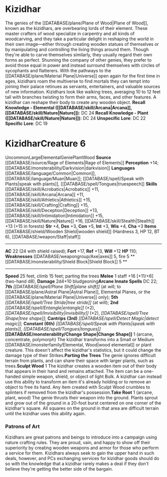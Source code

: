 ﻿---
ac: '22'
alignment: null
all_resistance: null
burrow_speed: null
charisma: '+3'
climb_speed: '15'
constitution: '+5'
creature_ability:
- Change Shape
- Parting the Trees
- Sculpt Wood
- Shield Block
- Take Root
creature_family: '[[DATABASE/monsterfamily/Genie|Genie]]'
description: "The genies of the [[DATABASE/plane/Plane of Wood|Plane of Wood]] , known\
  \ as the kizidhars, are overbearing lords of their element. These master crafters\
  \ of wood specialize in carpentry and all kinds of woodcarving, and they take a\
  \ particular delight in reshaping the world in their own image\u2014either through\
  \ creating wooden statues of themselves or by manipulating and controlling the living\
  \ things around them. Though they're able to carve themselves similarly, they usually\
  \ regard their own forms as perfect.<br/><br/> Shunning the company of other genies,\
  \ they prefer to avoid those equal in power and instead surround themselves with\
  \ circles of sycophants and flatterers. With the pathways to the [[DATABASE/plane/Material\
  \ Plane|Universe]] open again for the first time in ages, kizidhars roam the multiverse\
  \ to find mortals they can tempt into joining their palace retinues as servants,\
  \ entertainers, and valuable sources of new information.<br/><br/>Kizidhars look\
  \ like walking trees, averaging 10 to 12 feet tall with branches twisting to form\
  \ their arms, faces, and other features. A kizidhar can reshape their body to create\
  \ any wooden object.<br/><br/><b><u>Recall Knowledge - Elemental</u> ( [[DATABASE/skill/Arcana|Arcana]]\
  \ , [[DATABASE/skill/Nature|Nature]] )</b>: DC 24<br/><b><u>Recall Knowledge - Plant</u>\
  \ ( [[DATABASE/skill/Nature|Nature]] )</b>: DC 24<br/><b><u>Unspecific Lore</u></b>:\
  \ DC 22<br/><b><u>Specific Lore</u></b>: DC 19"
dexterity: '+3'
element: Wood
fly_speed: null
fortitude: '+17'
hardness: null
hp: '110'
id: '2681'
immunity: null
intelligence: '+3'
land_speed: '25'
language:
- '[[DATABASE/language/Common|Common]]'
- '[[DATABASE/language/Muan|Muan]] ; [[DATABASE/spell/Speak with Plants|speak with
  plants]]'
- '[[DATABASE/spell/Tongues|truespeech]]'
level: '6'
max_speed: '25'
name: Kizidhar
perception: '+14'
rarity: Uncommon
reflex: '+13'
resistance: null
rus_type_level: null
school: null
sense:
- '[[DATABASE/monsterability/Darkvision|darkvision]]'
size: Large
skill:
- '[[DATABASE/skill/Acrobatics|Acrobatics]] +11'
- '[[DATABASE/skill/Arcana|Arcana]] +11'
- '[[DATABASE/skill/Athletics|Athletics]] +15'
- '[[DATABASE/skill/Crafting|Crafting]] +15'
- '[[DATABASE/skill/Deception|Deception]] +13'
- '[[DATABASE/skill/Intimidation|Intimidation]] +15'
- '[[DATABASE/skill/Nature|Nature]] +16'
- '[[DATABASE/skill/Stealth|Stealth]] +13'
source: '[[DATABASE/source/Rage of Elements|Rage of Elements]]'
speed:
- 25 feet
- climb 15 feet; parting the trees
spell:
- '[[DATABASE/spell/Detect Magic|Detect Magic]]'
- '[[DATABASE/spell/Entangle|Entangle]]'
- '[[DATABASE/spell/Invisibility|Invisibility]]'
- '[[DATABASE/spell/Plane Shift|Plane Shift]]'
- '[[DATABASE/spell/Speak with Plants|Speak with Plants]]'
- '[[DATABASE/spell/Tongues|Tongues]]'
- '[[DATABASE/spell/Tree Shape|Tree Shape]]'
- '[[DATABASE/spell/Tree Stride|TreeStride]]'
strength: '+4'
strength_req: '4'
strongest_save:
- Fortitude
swim_speed: null
trait:
- '[[DATABASE/trait/Elemental|Elemental]]'
- '[[DATABASE/trait/Genie|Genie]]'
- '[[DATABASE/trait/Plant|Plant]]'
- '[[DATABASE/trait/Uncommon|Uncommon]]'
- '[[DATABASE/trait/Wood|Wood]]'
type: Creature
vision: Darkvision
weakest_save:
- Will
weakness:
- '[[DATABASE/weapongroup/Axe|axes]] 5'
- '[[DATABASE/trait/Fire|fire]] 5'
will: '+12'
wisdom: '+4'

---
# Kizidhar

The genies of the [[DATABASE/plane/Plane of Wood|Plane of Wood]], known as the kizidhars, are overbearing lords of their element. These master crafters of wood specialize in carpentry and all kinds of woodcarving, and they take a particular delight in reshaping the world in their own image—either through creating wooden statues of themselves or by manipulating and controlling the living things around them. Though they're able to carve themselves similarly, they usually regard their own forms as perfect.
 Shunning the company of other genies, they prefer to avoid those equal in power and instead surround themselves with circles of sycophants and flatterers. With the pathways to the [[DATABASE/plane/Material Plane|Universe]] open again for the first time in ages, kizidhars roam the multiverse to find mortals they can tempt into joining their palace retinues as servants, entertainers, and valuable sources of new information.
Kizidhars look like walking trees, averaging 10 to 12 feet tall with branches twisting to form their arms, faces, and other features. A kizidhar can reshape their body to create any wooden object.
**Recall Knowledge - Elemental ([[DATABASE/skill/Arcana|Arcana]], [[DATABASE/skill/Nature|Nature]])**: DC 24
**Recall Knowledge - Plant ([[DATABASE/skill/Nature|Nature]])**: DC 24
**Unspecific Lore**: DC 22
**Specific Lore**: DC 19

# Kizidhar<span class="item-type">Creature 6</span>

<span class="trait-uncommon item-trait">Uncommon</span><span class="trait-size item-trait">Large</span><span class="item-trait">Elemental</span><span class="item-trait">Genie</span><span class="item-trait">Plant</span><span class="item-trait">Wood</span>
**Source** [[DATABASE/source/Rage of Elements|Rage of Elements]]
**Perception** +14; [[DATABASE/monsterability/Darkvision|darkvision]]
**Languages** [[DATABASE/language/Common|Common]], [[DATABASE/language/Muan|Muan]]; [[DATABASE/spell/Speak with Plants|speak with plants]], [[DATABASE/spell/Tongues|truespeech]]
**Skills** [[DATABASE/skill/Acrobatics|Acrobatics]] +11, [[DATABASE/skill/Arcana|Arcana]] +11, [[DATABASE/skill/Athletics|Athletics]] +15, [[DATABASE/skill/Crafting|Crafting]] +15, [[DATABASE/skill/Deception|Deception]] +13, [[DATABASE/skill/Intimidation|Intimidation]] +15, [[DATABASE/skill/Nature|Nature]] +16, [[DATABASE/skill/Stealth|Stealth]] +13 (+15 in forests)
**Str** +4, **Dex** +3, **Con** +5, **Int** +3, **Wis** +4, **Cha** +3
**Items** [[DATABASE/shield/Wooden Shield|wooden shield]] (Hardness 3, HP 12, BT 6), [[DATABASE/weapon/Staff|staff]]

---
**AC** 22 (24 with shield raised); **Fort** +17, **Ref** +13, **Will** +12
**HP** 110; **Weaknesses** [[DATABASE/weapongroup/Axe|axes]] 5, fire 5
<span class="in-box-ability">**[[DATABASE/monsterability/Shield Block|Shield Block]] <span class="action-icon">5</span> ** </span>

---
**Speed** 25 feet, climb 15 feet; parting the trees
<span class="in-box-ability">**Melee** <span class="action-icon">1</span> staff +16 [+11/+6] (two-hand d8), **Damage** 2d4+10 bludgeoning</span>**Arcane Innate Spells** DC 22; **7th** _[[DATABASE/spell/Plane Shift|plane shift]]_ (at will; to [[DATABASE/plane/Astral Plane|Astral Plane]], Elemental Planes, or the [[DATABASE/plane/Material Plane|Universe]] only); **5th** _[[DATABASE/spell/Tree Stride|tree stride]]_ (at will); **2nd** _[[DATABASE/spell/Entangle|entangle]]_ (×2), _[[DATABASE/spell/Invisibility|invisibility]]_ (×2), _[[DATABASE/spell/Tree Shape|tree shape]]_; **Cantrips** **(3rd)** _[[DATABASE/spell/Detect Magic|detect magic]]_; **Constant** **(6th)** _[[DATABASE/spell/Speak with Plants|speak with plants]]_, _[[DATABASE/spell/Tongues|tongues]]_
<span class="in-box-ability">**[[DATABASE/monsterability/Change Shape|Change Shape]]** <span class="action-icon">1</span> (arcane, concentrate, polymorph) The kizidhar transforms into a Small or Medium [[DATABASE/monsterfamily/Elemental, Wood|wood elemental]] or plant creature. This doesn't affect the kizidhar's statistics, but it could change the damage type of their Strikes.</span><span class="in-box-ability">**Parting the Trees** The genie ignores difficult terrain from plants, and can share their space with larger plants, such as trees.</span><span class="in-box-ability">**Sculpt Wood** <span class="action-icon">1</span> The kizidhar creates a wooden item out of their body that appears in their hand and remains attached. The item can be a one-handed simple weapon, shield, or object of light Bulk. A kizidhar can instead use this ability to transform an item it's already holding or to remove an object to free its hand. Any item created with Sculpt Wood crumbles to splinters if removed from the kizidhar's possession.</span><span class="in-box-ability">**Take Root** <span class="action-icon">1</span> (arcane, plant, wood) The genie thrusts their weapon into the ground. Plants sprout and grow out of the ground in a 20-foot burst centered on one corner of the kizidhar's square. All squares on the ground in that area are difficult terrain until the kizidhar uses this ability again.</span>

###  Patrons of Art

Kizidhars are great patrons and beings to introduce into a campaign using nature crafting rules. They are proud, vain, and happy to show off their superiority by creating wooden weapons and armor for those who perform a service for them. Kizidhars always seek to gain the upper hand in such deals, however, and PCs exchanging services for kizidhar goods should do so with the knowledge that a kizidhar rarely makes a deal if they don't believe they're getting the better side of the bargain.